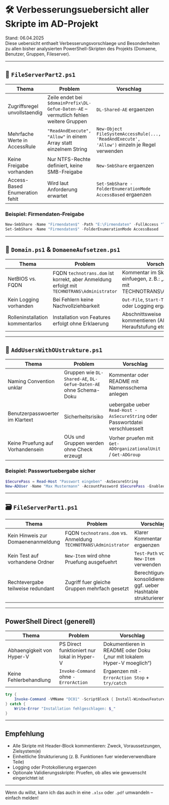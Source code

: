# 🛠️ Verbesserungsuebersicht aller Skripte im AD-Projekt

Stand: 06.04.2025  
Diese uebersicht enthaelt Verbesserungsvorschlaege und Besonderheiten zu allen bisher analysierten PowerShell-Skripten des Projekts (Domaene, Benutzer, Gruppen, Fileserver).

---

## 📁 `FileServerPart2.ps1`

| Thema | Problem | Vorschlag |
|-------|---------|-----------|
| Zugriffsregel unvollstaendig | Zeile endet bei `$domainPrefix\DL-Gefue-Daten-AE` – vermutlich fehlen weitere Gruppen | `DL-Shared-AE` ergaenzen |
| Mehrfache Werte in AccessRule | `"ReadAndExecute", "Allow"` in einem Array statt einzelnem String | `New-Object FileSystemAccessRule(..., 'ReadAndExecute', 'Allow')` einzeln je Regel verwenden |
| Keine Freigabe vorhanden | Nur NTFS-Rechte definiert, keine SMB-Freigabe | `New-SmbShare` ergaenzen |
| Access-Based Enumeration fehlt | Wird laut Anforderung erwartet | `Set-SmbShare -FolderEnumerationMode AccessBased` ergaenzen |

###  Beispiel: Firmendaten-Freigabe

```powershell
New-SmbShare -Name "Firmendaten$" -Path "E:\Firmendaten" -FullAccess "TECHNOTRANS\DL-Firmendaten-L"
Set-SmbShare -Name "Firmendaten$" -FolderEnumerationMode AccessBased
```

---

## 🧱 `Domain.ps1` & `DomaeneAufsetzen.ps1`

| Thema | Problem | Vorschlag |
|-------|---------|-----------|
| NetBIOS vs. FQDN | FQDN `technotrans.dom` ist korrekt, aber Anmeldung erfolgt mit `TECHNOTRANS\Administrator` | Kommentar im Skript einfuegen, z. B.: „Anmeldung mit TECHNOTRANS\Administrator“ |
| Kein Logging vorhanden | Bei Fehlern keine Nachvollziehbarkeit | `Out-File`, `Start-Transcript` oder Logging ergaenzen |
| Rolleninstallation kommentarlos | Installation von Features erfolgt ohne Erklaerung | Abschnittsweise kommentieren (ADDS, DNS, Heraufstufung etc.) |

---

## 👥 `AddUsersWithOUstrukture.ps1`

| Thema | Problem | Vorschlag |
|-------|---------|-----------|
| Naming Convention unklar | Gruppen wie `DL-Shared-AE`, `DL-Gefue-Daten-AE` ohne Schema-Doku | Kommentar oder README mit Namensschema anlegen |
| Benutzerpasswoerter im Klartext | Sicherheitsrisiko | uebergabe ueber `Read-Host -AsSecureString` oder Passwortdatei verschluesselt |
| Keine Pruefung auf Vorhandensein | OUs und Gruppen werden ohne Check erzeugt | Vorher pruefen mit `Get-ADOrganizationalUnit` / `Get-ADGroup` |

###  Beispiel: Passwortuebergabe sicher

```powershell
$SecurePass = Read-Host "Passwort eingeben" -AsSecureString
New-ADUser -Name "Max Mustermann" -AccountPassword $SecurePass -Enabled $true
```

---

## 🗃️ `FileServerPart1.ps1`

| Thema | Problem | Vorschlag |
|-------|---------|-----------|
| Kein Hinweis zur Domaenenanmeldung | FQDN `technotrans.dom` vs. Anmeldung `TECHNOTRANS\Administrator` | Klarer Kommentar ergaenzen |
| Kein Test auf vorhandene Ordner | `New-Item` wird ohne Pruefung ausgefuehrt | `Test-Path` vor `New-Item` verwenden |
| Rechtevergabe teilweise redundant | Zugriff fuer gleiche Gruppen mehrfach gesetzt | Berechtigungen konsolidieren, ggf. ueber Hashtable strukturieren |

---

##  PowerShell Direct (generell)

| Thema | Problem | Vorschlag |
|-------|---------|-----------|
| Abhaengigkeit von Hyper-V | PS Direct funktioniert nur lokal in Hyper-V | Dokumentieren in README oder Doku („nur mit lokalem Hyper-V moeglich“) |
| Keine Fehlerbehandlung | `Invoke-Command` ohne `-ErrorAction` | Ergaenzen mit `-ErrorAction Stop` + `try/catch` |

```powershell
try {
    Invoke-Command -VMName "DC01" -ScriptBlock { Install-WindowsFeature AD-Domain-Services } -ErrorAction Stop
} catch {
    Write-Error "Installation fehlgeschlagen: $_"
}
```

---

##  Empfehlung

- Alle Skripte mit Header-Block kommentieren: Zweck, Voraussetzungen, Zielsystem(e)
- Einheitliche Strukturierung (z. B. Funktionen fuer wiederverwendbare Teile)
- Logging oder Protokollierung ergaenzen
- Optionale Validierungsskripte: Pruefen, ob alles wie gewuenscht eingerichtet ist

---

Wenn du willst, kann ich das auch in eine `.xlsx` oder `.pdf` umwandeln – einfach melden!